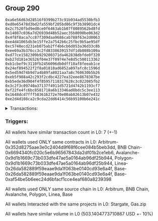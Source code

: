 ## Group 290

```0xcb0b4765ff85dbdd29d5ba41b08615561e41f521
0xa6e56d63d28516f0399b273c91b934ad5530bfb3
0xd0e65478d3bd2fa559bf205bd86c9f3b38901dc4
0x2c7520fbd9ed8ce0f6463ab1b07f8089562bd8fd
0x14087c036a7d26939d48b52aec35b8090be063d2
0x4f8f8aca7cc87f309daa9686cab788f63e2d0063
0xe4d41065db3e15ffe2a7542b6c25fbc9b5ae95df
0xc5748ecd231eb075ab2ff4b6cb6d053a36d33c8b
0xee69a3b376cc3c2fd8338639157df1db808b109a
0xd77ce1582309b929200371da462838dbfde0f320
0xb27d181e36526f04e37f0974e7e8d5c500113362
0xb1cbef9c3110fb2456096db0dff18af8feeab1ce
0x24ef894522f2f8a01810ad6852a097afc8c1596d
0x5ed59d74b9d7a4b89fa8021aa7a8c760630b5b26
0xeb5f988a42c293f2cdbc4227ea32eee8678387be
0xb5ede36d904f4f85957118317628c3c022085fb2
0x3c2f3c09740a37137f4911d5721d4742b1193cf7
0xf22fe4fc6bc8581718a6b13346ad8bdc5c3ee113
0x1648dcd7fff503616272e70e00ab82613b07e432
0xe2d4d108ca2c9cda22dd6414c56b95100b6e241c
```
<details>
<summary>Transactions:</summary>

Hashes: 

Wallet: 0xcb0b4765ff85dbdd29d5ba41b08615561e41f521

       Hash: 0xd310019bdf56c7543c738e1d84ec32249cf2e273f3b1e0ae59e7bf3e40ef4a07
         - source chain: Arbitrum
         - destination chain: BNB Chain
         - project: Stargate
         - contract: 0x352d8275aae3e0c2404d9f68f6cee084b5beb3dd
         - value USD: 66.649837358
       Hash: 0x606bf1d1a5129fdcaf2d4dcace9f7d78e335c998f1b8533b287cb9cc5d53d510
         - source chain: BNB Chain
         - destination chain: Avalanche
         - project: Stargate
         - contract: 0x6694340fc020c5e6b96567843da2df01b2ce1eb6
         - value USD: 63.345499162
       Hash: 0x5cebcff20604930e68e015d42cba6457a5d279645cc0c85a1ad900292b4cbf19
         - source chain: Avalanche
         - destination chain: Polygon
         - project: Stargate
         - contract: 0x9d1b1669c73b033dfe47ae5a0164ab96df25b944
         - value USD: 70.397700114
       Hash: 0xeea1534a771bd6a5a8abbe01487d184a01e469f26322d7d26d143fd085e541be
         - source chain: Polygon
         - destination chain: Base
         - project: Stargate
         - contract: 0x9d1b1669c73b033dfe47ae5a0164ab96df25b944
         - value USD: 68.985118588
       Hash: 0xc97195284741b330b546aac24cbfc0bafe4d9788e2a1523581aefe95c95c686b
         - source chain: Linea
         - destination chain: Linea
         - project: Gas.zip
         - contract: 0x26da582889f59eaae9da1f063be0140cd93e6a4f
         - value USD: 0.0001778516424
       Hash: 0xb3443856de40d742994c9ba81b5c1aa775d461982dde7a7f2908235a57fcd126
         - source chain: Base
         - destination chain: Linea
         - project: Gas.zip
         - contract: 0x26da582889f59eaae9da1f063be0140cd93e6a4f
         - value USD: 7.283344429e-05
       Hash: 0x1214f1193b6accbf3dd239aa0ba657e97dd1d3e70750c2bffbf23f41b96423a8
         - source chain: Base
         - destination chain: Optimism
         - project: Stargate
         - contract: 0xaf54be5b6eec24d6bfacf1cce4eaf680a8239398
         - value USD: 233.762071464
Wallet: 0xa6e56d63d28516f0399b273c91b934ad5530bfb3

       Hash:0x150d2b54a9407d8b41b5c1666162f8d53c4342ae01124eef16536418d2f068b5
         - source chain: Arbitrum
         - destination chain: BNB Chain
         - project: Stargate
         - contract: 0x352d8275aae3e0c2404d9f68f6cee084b5beb3dd
         - value USD: 66.761093874
       Hash:0x86baa37f6ee3ac90a2bc8078971b6bc6fd05b5ea0a18ad04aee2f7690b693698
         - source chain: BNB Chain
         - destination chain: Avalanche
         - project: Stargate
         - contract: 0x6694340fc020c5e6b96567843da2df01b2ce1eb6
         - value USD: 63.375824447
       Hash:0x1ad77b3d78ea9f87930bb3786f7eb60f232ff5355d5b9d11b1337e2de87e8980
         - source chain: Avalanche
         - destination chain: Polygon
         - project: Stargate
         - contract: 0x9d1b1669c73b033dfe47ae5a0164ab96df25b944
         - value USD: 70.580389111
       Hash:0x372eddb30cf358110a7d9e9049790ac695194d7372a05dd99c9806486d3a0c04
         - source chain: Polygon
         - destination chain: Base
         - project: Stargate
         - contract: 0x9d1b1669c73b033dfe47ae5a0164ab96df25b944
         - value USD: 69.269970374
       Hash:0xf3432ecac7be4785b1d4ed23aa374df1790199c817a59ceb4a68f14c742a6e92
         - source chain: Linea
         - destination chain: Scroll
         - project: Gas.zip
         - contract: 0x26da582889f59eaae9da1f063be0140cd93e6a4f
         - value USD: 9.201731189e-05
       Hash:0x42172eaa7a5b9557db206bc5fbcf73c2fed6d0e216fa6fb886dc9baef4b65d95
         - source chain: Base
         - destination chain: Metis
         - project: Gas.zip
         - contract: 0x26da582889f59eaae9da1f063be0140cd93e6a4f
         - value USD: 3.127638814e-06
       Hash:0xa54dfaf6378dacf49526f3ae0ed7f4f3bef625041be66740fb9bcbdad5bf6d28
         - source chain: Base
         - destination chain: Optimism
         - project: Stargate
         - contract: 0xaf54be5b6eec24d6bfacf1cce4eaf680a8239398
         - value USD: 237.27417923
Wallet: 0xd0e65478d3bd2fa559bf205bd86c9f3b38901dc4

       Hash:0xd4d89dd1ad0ea18ac92b935e36990a8cf094772cd511c80c8bcfc8cbe3427624
         - source chain: Arbitrum
         - destination chain: BNB Chain
         - project: Stargate
         - contract: 0x352d8275aae3e0c2404d9f68f6cee084b5beb3dd
         - value USD: 67.592702156
       Hash:0x2889318c284cdd50ec29fd159a92dcc1bb09c0143bbc81769a360576c9272910
         - source chain: BNB Chain
         - destination chain: Avalanche
         - project: Stargate
         - contract: 0x6694340fc020c5e6b96567843da2df01b2ce1eb6
         - value USD: 64.222123593
       Hash:0x30ff7a49d329dfd54ae8cccea0d367437ba4daca436ffaaaa42dfe597f257bdb
         - source chain: Avalanche
         - destination chain: Polygon
         - project: Stargate
         - contract: 0x9d1b1669c73b033dfe47ae5a0164ab96df25b944
         - value USD: 71.642195316
       Hash:0x763b905d7c5d272c6f446305c172d1cfd07010f28ccca15d4c3f7f44b42a97dd
         - source chain: Polygon
         - destination chain: Base
         - project: Stargate
         - contract: 0x9d1b1669c73b033dfe47ae5a0164ab96df25b944
         - value USD: 70.355163091
       Hash:0xd1b0204f97707f11d1fc949c5ac99b7b502547240a506672367d7b7601d0dde4
         - source chain: Linea
         - destination chain: Arbitrum
         - project: Gas.zip
         - contract: 0x26da582889f59eaae9da1f063be0140cd93e6a4f
         - value USD: 7.34683676e-05
       Hash:0xcec52afe668def3ae49ee70f98d9b521d1cd6510516cde65980b55405d46c185
         - source chain: Base
         - destination chain: Zora
         - project: Gas.zip
         - contract: 0x26da582889f59eaae9da1f063be0140cd93e6a4f
         - value USD: 0.0001306610031
       Hash:0x7d598c73a15a58164682e5fda373ea9f9b4ec18443e6894439202bdf3ace9d75
         - source chain: Base
         - destination chain: Optimism
         - project: Stargate
         - contract: 0xaf54be5b6eec24d6bfacf1cce4eaf680a8239398
         - value USD: 235.551642223
Wallet: 0x2c7520fbd9ed8ce0f6463ab1b07f8089562bd8fd

       Hash:0x321360aa1252cce5698194a6896fbd57097432afd57c4d84215089b0537bb09d
         - source chain: Arbitrum
         - destination chain: BNB Chain
         - project: Stargate
         - contract: 0x352d8275aae3e0c2404d9f68f6cee084b5beb3dd
         - value USD: 66.144211379
       Hash:0x436d1dc3d840e6226d1e60b37cf047d0e7e90fd78a6ec25d8f1c26debb5938c2
         - source chain: BNB Chain
         - destination chain: Avalanche
         - project: Stargate
         - contract: 0x6694340fc020c5e6b96567843da2df01b2ce1eb6
         - value USD: 62.77536622
       Hash:0x1abdb8ee7a625dd6494df2aaf1b73628f2b4426dc1a8dd8f2e8110ed03b29464
         - source chain: Avalanche
         - destination chain: Polygon
         - project: Stargate
         - contract: 0x9d1b1669c73b033dfe47ae5a0164ab96df25b944
         - value USD: 70.013576142
       Hash:0x93000e853bda0e36a30db26f30b58e309e7ffe52954698a07fad8e33d04856c1
         - source chain: Polygon
         - destination chain: Base
         - project: Stargate
         - contract: 0x9d1b1669c73b033dfe47ae5a0164ab96df25b944
         - value USD: 68.738432957
       Hash:0x4891759ae2d51d55bda914df97f0dc0bcb300357549d00b1ec08c219c5b742b4
         - source chain: Linea
         - destination chain: Scroll
         - project: Gas.zip
         - contract: 0x26da582889f59eaae9da1f063be0140cd93e6a4f
         - value USD: 3.891419066e-05
       Hash:0x44c9de9fc458554e2f1dce5e6026c1d848e0a49952e93ad1596a84f8bbb6c081
         - source chain: Base
         - destination chain: Scroll
         - project: Gas.zip
         - contract: 0x26da582889f59eaae9da1f063be0140cd93e6a4f
         - value USD: 0.0001734826764
       Hash:0x2f8572a1779f2e5988772cd66fd067b7030ab467153471816bc8dff528e9f122
         - source chain: Base
         - destination chain: Optimism
         - project: Stargate
         - contract: 0xaf54be5b6eec24d6bfacf1cce4eaf680a8239398
         - value USD: 231.673722379
Wallet: 0x14087c036a7d26939d48b52aec35b8090be063d2

       Hash:0xe7280d76ae1a6182ec0e01c217a6d51719ccf37120ae5733aa185e1ca354aed6
         - source chain: Arbitrum
         - destination chain: BNB Chain
         - project: Stargate
         - contract: 0x352d8275aae3e0c2404d9f68f6cee084b5beb3dd
         - value USD: 67.667663525
       Hash:0x6bfafbc2b6bf15c35d38e4f3254c2f44e29d68e4bf0e2d083da344b3780a3af4
         - source chain: BNB Chain
         - destination chain: Avalanche
         - project: Stargate
         - contract: 0x6694340fc020c5e6b96567843da2df01b2ce1eb6
         - value USD: 64.232234353
       Hash:0x3700cb56624b044ac760e8183cc2e13a88d1f50b9fcd72ea81c0716230a87d5f
         - source chain: Avalanche
         - destination chain: Polygon
         - project: Stargate
         - contract: 0x9d1b1669c73b033dfe47ae5a0164ab96df25b944
         - value USD: 71.679725285
       Hash:0x3081a651aa4a1b6d71636cd7c5f692dbca2c7cf70b9acd924e86d326ca2ca016
         - source chain: Polygon
         - destination chain: Base
         - project: Stargate
         - contract: 0x9d1b1669c73b033dfe47ae5a0164ab96df25b944
         - value USD: 70.450752522
       Hash:0xf3bd7d11e587b7effb7382fe8070eb09942ce6f50aeb631f77c7cfa038d65f25
         - source chain: Linea
         - destination chain: Kava
         - project: Gas.zip
         - contract: 0x26da582889f59eaae9da1f063be0140cd93e6a4f
         - value USD: 2.267866293e-08
       Hash:0xb87033c37b16a9aa810d089e695ad90099dd450f636892cd1d3aca41d4b05218
         - source chain: Base
         - destination chain: Kava
         - project: Gas.zip
         - contract: 0x26da582889f59eaae9da1f063be0140cd93e6a4f
         - value USD: 1.091969879e-08
       Hash:0x47cac3092f5f385cea68751840bccc4d7c631b96ef719398d6871dbd3b6842a8
         - source chain: Base
         - destination chain: Optimism
         - project: Stargate
         - contract: 0xaf54be5b6eec24d6bfacf1cce4eaf680a8239398
         - value USD: 231.627363675
Wallet: 0x4f8f8aca7cc87f309daa9686cab788f63e2d0063

       Hash:0x9bc020088425bd64c56ed5887d655768bc137b3d527152ac44f059da31a3f615
         - source chain: Arbitrum
         - destination chain: BNB Chain
         - project: Stargate
         - contract: 0x352d8275aae3e0c2404d9f68f6cee084b5beb3dd
         - value USD: 68.581229397
       Hash:0x02d14478379b8bf5904ff5f063c987dded82e7ca43e11fcf431bb760976be489
         - source chain: BNB Chain
         - destination chain: Avalanche
         - project: Stargate
         - contract: 0x6694340fc020c5e6b96567843da2df01b2ce1eb6
         - value USD: 65.189851823
       Hash:0x0f60d413a8874d4c7cf84d4ba392f6bb005d90e644108a08ac4f3c6147574d97
         - source chain: Avalanche
         - destination chain: Polygon
         - project: Stargate
         - contract: 0x9d1b1669c73b033dfe47ae5a0164ab96df25b944
         - value USD: 72.625127165
       Hash:0xd826e505acd2369c8252764633b531a0832b461320874f5fee2fc7b3cb3e40be
         - source chain: Polygon
         - destination chain: Base
         - project: Stargate
         - contract: 0x9d1b1669c73b033dfe47ae5a0164ab96df25b944
         - value USD: 71.431047331
       Hash:0x1ce9a8e44cc1e3a7e293f8680e70f26f60cc98ffd4a4ea1e06946e55068c07d1
         - source chain: Linea
         - destination chain: Base
         - project: Gas.zip
         - contract: 0x26da582889f59eaae9da1f063be0140cd93e6a4f
         - value USD: 0.0001251073046
       Hash:0xcf39d700ace188186ce3ed962d240af519c6678e54df8fa71281e59fac0f4756
         - source chain: Base
         - destination chain: Metis
         - project: Gas.zip
         - contract: 0x26da582889f59eaae9da1f063be0140cd93e6a4f
         - value USD: 9.445676601e-07
       Hash:0x9ca1bec73d9e33d3cbc0342033ff7cc0daf1a4b268c332eb1897baed3e585b2b
         - source chain: Base
         - destination chain: Optimism
         - project: Stargate
         - contract: 0xaf54be5b6eec24d6bfacf1cce4eaf680a8239398
         - value USD: 235.384192037
Wallet: 0xe4d41065db3e15ffe2a7542b6c25fbc9b5ae95df

       Hash:0x2e5dc101fea619912194bb349b37d0e9e6ca500c13b281f89c7d3fde468d23c1
         - source chain: Arbitrum
         - destination chain: BNB Chain
         - project: Stargate
         - contract: 0x352d8275aae3e0c2404d9f68f6cee084b5beb3dd
         - value USD: 68.419180275
       Hash:0xf922bfea2ab4176dd6afddd6d1b77bc55699993d0eb36c9b726ed7f44aa66e3c
         - source chain: BNB Chain
         - destination chain: Avalanche
         - project: Stargate
         - contract: 0x6694340fc020c5e6b96567843da2df01b2ce1eb6
         - value USD: 64.883461293
       Hash:0xb5545b5e0b694cf66808a1666cee5c02144b6c170d43b6d19c97a34692365e16
         - source chain: Avalanche
         - destination chain: Polygon
         - project: Stargate
         - contract: 0x9d1b1669c73b033dfe47ae5a0164ab96df25b944
         - value USD: 72.207753818
       Hash:0x2b7cfa890f82ac1b424fff272bf9cbc734a1426ea184927d89638b9283e686b6
         - source chain: Polygon
         - destination chain: Base
         - project: Stargate
         - contract: 0x9d1b1669c73b033dfe47ae5a0164ab96df25b944
         - value USD: 71.055684465
       Hash:0x296e52c567fcdb4c565be079a05b109b5e0900eeba487f82ebb3c7422554d8f7
         - source chain: Linea
         - destination chain: Zora
         - project: Gas.zip
         - contract: 0x26da582889f59eaae9da1f063be0140cd93e6a4f
         - value USD: 6.255365228e-05
       Hash:0xe4655c611cd8d15275b3cf9e066ef59456fe8d24ec51597f1e0dd0e4d545749a
         - source chain: Base
         - destination chain: Scroll
         - project: Gas.zip
         - contract: 0x26da582889f59eaae9da1f063be0140cd93e6a4f
         - value USD: 0.000176410654
       Hash:0x8bca94832056a8ddab0645e084c622cbb65654e75cf2d442cda79f740ab4b96a
         - source chain: Base
         - destination chain: Optimism
         - project: Stargate
         - contract: 0xaf54be5b6eec24d6bfacf1cce4eaf680a8239398
         - value USD: 225.523315912
Wallet: 0xc5748ecd231eb075ab2ff4b6cb6d053a36d33c8b

       Hash:0xec8b28fec41436050962669e8b384a3132141238cff969a28a7bb7dc476e8127
         - source chain: Arbitrum
         - destination chain: BNB Chain
         - project: Stargate
         - contract: 0x352d8275aae3e0c2404d9f68f6cee084b5beb3dd
         - value USD: 65.646401646
       Hash:0x8545d76ce1f0bda43d5e75d03b32af41e742a8d7d014cc050197d769c9c7caee
         - source chain: BNB Chain
         - destination chain: Avalanche
         - project: Stargate
         - contract: 0x6694340fc020c5e6b96567843da2df01b2ce1eb6
         - value USD: 62.178672414
       Hash:0xfbee39922712b0e3f77ed48a1d019768a88a41a09a031555d31660b56e52ed80
         - source chain: Avalanche
         - destination chain: Polygon
         - project: Stargate
         - contract: 0x9d1b1669c73b033dfe47ae5a0164ab96df25b944
         - value USD: 69.12090789
       Hash:0xc64a0fc1d9f6bdb633033b4e5928eba90a429ce5c5bb226b88a265e5ed7a758a
         - source chain: Polygon
         - destination chain: Base
         - project: Stargate
         - contract: 0x9d1b1669c73b033dfe47ae5a0164ab96df25b944
         - value USD: 67.918746879
       Hash:0xc9d2727e58c2802bb38a8d7471570e84c7e9bd76657a9c3d843ec19d57f18753
         - source chain: Linea
         - destination chain: Base
         - project: Gas.zip
         - contract: 0x26da582889f59eaae9da1f063be0140cd93e6a4f
         - value USD: 4.218734689e-05
       Hash:0x47f2bef69f05e670c84a22738896efd272fedc160eafaf5a0fc11db8bf51a0cf
         - source chain: Base
         - destination chain: Linea
         - project: Gas.zip
         - contract: 0x26da582889f59eaae9da1f063be0140cd93e6a4f
         - value USD: 0.0001068711846
       Hash:0x67172a1cfed789dc4acaad0d6ed62dc7dade348d94cab7a769f8e18273ee02a3
         - source chain: Base
         - destination chain: Optimism
         - project: Stargate
         - contract: 0xaf54be5b6eec24d6bfacf1cce4eaf680a8239398
         - value USD: 229.092081693
Wallet: 0xee69a3b376cc3c2fd8338639157df1db808b109a

       Hash:0xed149314ff1c2489b3c84e8fb5e4d0a5d781125215d6dc23927039017743a605
         - source chain: Arbitrum
         - destination chain: BNB Chain
         - project: Stargate
         - contract: 0x352d8275aae3e0c2404d9f68f6cee084b5beb3dd
         - value USD: 64.539796674
       Hash:0x7d30f4d76182bbdd1f27267f3124aec6a5f2bf36cca6676f605022e3161e7d5f
         - source chain: BNB Chain
         - destination chain: Avalanche
         - project: Stargate
         - contract: 0x6694340fc020c5e6b96567843da2df01b2ce1eb6
         - value USD: 61.062919251
       Hash:0xd12b0844cbe74455c6e4a0819d7d82bf27e1dff5f6535acbc5a8d1bfdad27407
         - source chain: Avalanche
         - destination chain: Polygon
         - project: Stargate
         - contract: 0x9d1b1669c73b033dfe47ae5a0164ab96df25b944
         - value USD: 67.966628266
       Hash:0xa7ae0b3ad6271e0968c7dcc6d870f0a11cd31ed12d149efcf4fd83ae90e20d85
         - source chain: Polygon
         - destination chain: Base
         - project: Stargate
         - contract: 0x9d1b1669c73b033dfe47ae5a0164ab96df25b944
         - value USD: 66.816607653
       Hash:0xd3f5180f096d108c07044b9521c8a671aa19d6c99e473d19484fb6593750e7e1
         - source chain: Linea
         - destination chain: Scroll
         - project: Gas.zip
         - contract: 0x26da582889f59eaae9da1f063be0140cd93e6a4f
         - value USD: 6.87362807e-05
       Hash:0xbee49686447a99f7d8b6ec1e04f38632e37db4db926f29ad66fa91a125e47ccd
         - source chain: Base
         - destination chain: Kava
         - project: Gas.zip
         - contract: 0x26da582889f59eaae9da1f063be0140cd93e6a4f
         - value USD: 2.367635626e-08
       Hash:0x2f4f243e23e1421e5448ebd1b33866a8cb2b5fb68813d0e42362522ac6c102fe
         - source chain: Base
         - destination chain: Optimism
         - project: Stargate
         - contract: 0xaf54be5b6eec24d6bfacf1cce4eaf680a8239398
         - value USD: 234.656880665
Wallet: 0xd77ce1582309b929200371da462838dbfde0f320

       Hash:0x6400ca0a81a7985d0e685c26dd25920bb02131dbda1f9eb2a9a5f463af700b1d
         - source chain: Arbitrum
         - destination chain: BNB Chain
         - project: Stargate
         - contract: 0x352d8275aae3e0c2404d9f68f6cee084b5beb3dd
         - value USD: 68.352615172
       Hash:0xabc3df7a3b435a703427989dc8b1a09d4ea4cafe1deb3e6cf8247021f2bb25a1
         - source chain: BNB Chain
         - destination chain: Avalanche
         - project: Stargate
         - contract: 0x6694340fc020c5e6b96567843da2df01b2ce1eb6
         - value USD: 64.871249414
       Hash:0xd0b2133ecf000705d739d5a94886ac64ac8edb846b0ef4116a6f8579c175ac5f
         - source chain: Avalanche
         - destination chain: Polygon
         - project: Stargate
         - contract: 0x9d1b1669c73b033dfe47ae5a0164ab96df25b944
         - value USD: 72.26772714
       Hash:0xf470c24ea75d9a04a951c3d57d01da64bf5216d1d7788b4b4f7cec868558c450
         - source chain: Polygon
         - destination chain: Base
         - project: Stargate
         - contract: 0x9d1b1669c73b033dfe47ae5a0164ab96df25b944
         - value USD: 70.983922373
       Hash:0x800c5352c0f5b5da88f33dad2bb166955dbfc0c0db9cb15751eee6023ed81033
         - source chain: Linea
         - destination chain: Linea
         - project: Gas.zip
         - contract: 0x26da582889f59eaae9da1f063be0140cd93e6a4f
         - value USD: 0.0001356541413
       Hash:0x39dd555636ee0f69e32b84f1ff31dd4984d4d807909cca380b0f3dc8fe069f54
         - source chain: Base
         - destination chain: Scroll
         - project: Gas.zip
         - contract: 0x26da582889f59eaae9da1f063be0140cd93e6a4f
         - value USD: 0.0001657869532
       Hash:0x598144f8ee836ada2f1a6296d545d4a7fb1be1d0bd85e84ca5db57d5db5a1970
         - source chain: Base
         - destination chain: Optimism
         - project: Stargate
         - contract: 0xaf54be5b6eec24d6bfacf1cce4eaf680a8239398
         - value USD: 223.67634677
Wallet: 0xb27d181e36526f04e37f0974e7e8d5c500113362

       Hash:0x409418b4d1d1933e037260ab8fa1a2042504dee7be716b90150a966baee05c4b
         - source chain: Arbitrum
         - destination chain: BNB Chain
         - project: Stargate
         - contract: 0x352d8275aae3e0c2404d9f68f6cee084b5beb3dd
         - value USD: 65.376241108
       Hash:0xed6837571f951533e6be60fee908a6dc415621db5610f08ebb384eb9dde526b5
         - source chain: BNB Chain
         - destination chain: Avalanche
         - project: Stargate
         - contract: 0x6694340fc020c5e6b96567843da2df01b2ce1eb6
         - value USD: 61.886353984
       Hash:0x18ba0f53b96221942f329db32cc6a16858b5d26ef0b35bf1a5cb50009607cc31
         - source chain: Avalanche
         - destination chain: Polygon
         - project: Stargate
         - contract: 0x9d1b1669c73b033dfe47ae5a0164ab96df25b944
         - value USD: 68.848051332
       Hash:0x32635d6c3288d08b404e160836377da63c37a451cb9dc5bdc1077ad8fad32eb9
         - source chain: Polygon
         - destination chain: Base
         - project: Stargate
         - contract: 0x9d1b1669c73b033dfe47ae5a0164ab96df25b944
         - value USD: 67.608087227
       Hash:0xd1daa383b2924d402348b73a989849c3aab1cae5b598e3a604e3b7111903694f
         - source chain: Linea
         - destination chain: Metis
         - project: Gas.zip
         - contract: 0x26da582889f59eaae9da1f063be0140cd93e6a4f
         - value USD: 4.030840771e-06
       Hash:0xb38600f0571dd25eb063b783be0c13b0d2b01fc0b5fd6ed00751c0d0a7c43e89
         - source chain: Base
         - destination chain: Kava
         - project: Gas.zip
         - contract: 0x26da582889f59eaae9da1f063be0140cd93e6a4f
         - value USD: 3.092213771e-08
       Hash:0x8cea06d1ea7ecefcaca862f671ecc3ae3e962c2797555a670643dcf2e3c96b07
         - source chain: Base
         - destination chain: Optimism
         - project: Stargate
         - contract: 0xaf54be5b6eec24d6bfacf1cce4eaf680a8239398
         - value USD: 233.64427637
Wallet: 0xb1cbef9c3110fb2456096db0dff18af8feeab1ce

       Hash:0xe65d6d3571a252584a7bf5de19842851653e090716d64e8b4e30c5a582020a2b
         - source chain: Arbitrum
         - destination chain: BNB Chain
         - project: Stargate
         - contract: 0x352d8275aae3e0c2404d9f68f6cee084b5beb3dd
         - value USD: 66.913257683
       Hash:0x604d8e42e59f837124c7353983e2909923bdc18162f9f34a7b8a0fffdbeff6e0
         - source chain: BNB Chain
         - destination chain: Avalanche
         - project: Stargate
         - contract: 0x6694340fc020c5e6b96567843da2df01b2ce1eb6
         - value USD: 63.410558883
       Hash:0x04270d27bdbf10f3c64f953057fd6e4cb9a007cc91cc99a3c70548aa173109f0
         - source chain: Avalanche
         - destination chain: Polygon
         - project: Stargate
         - contract: 0x9d1b1669c73b033dfe47ae5a0164ab96df25b944
         - value USD: 70.464126838
       Hash:0x90c3683971ab5aea7d712fd16dad96e5cbd5d95e3edcebda51dd752e841d1437
         - source chain: Polygon
         - destination chain: Base
         - project: Stargate
         - contract: 0x9d1b1669c73b033dfe47ae5a0164ab96df25b944
         - value USD: 69.269375215
       Hash:0xfe844d864be920baa51aed0741b56f17fd711efebc69683200bb2ea7926e48a0
         - source chain: Linea
         - destination chain: Arbitrum
         - project: Gas.zip
         - contract: 0x26da582889f59eaae9da1f063be0140cd93e6a4f
         - value USD: 0.0001539231628
       Hash:0x106ae1d01282958766e7c38dc854100de2701122105c3fa79b4898c2782cb903
         - source chain: Base
         - destination chain: Metis
         - project: Gas.zip
         - contract: 0x26da582889f59eaae9da1f063be0140cd93e6a4f
         - value USD: 2.671746824e-06
       Hash:0x51ef0732cbb2031445e16cf25d669d5193cd3e3c8313b4b0e30a83cd72cd3900
         - source chain: Base
         - destination chain: Optimism
         - project: Stargate
         - contract: 0xaf54be5b6eec24d6bfacf1cce4eaf680a8239398
         - value USD: 224.744970493
Wallet: 0x24ef894522f2f8a01810ad6852a097afc8c1596d

       Hash:0xd280a3f573110a0dd85c311cf627380a6b5d1a1644f0916a97335d9b8fabc0cb
         - source chain: Arbitrum
         - destination chain: BNB Chain
         - project: Stargate
         - contract: 0x352d8275aae3e0c2404d9f68f6cee084b5beb3dd
         - value USD: 66.111529346
       Hash:0xb8299118450632088c1a3a8c71de69cb75a6bdde549aba8d3da9ae3bc0022e74
         - source chain: BNB Chain
         - destination chain: Avalanche
         - project: Stargate
         - contract: 0x6694340fc020c5e6b96567843da2df01b2ce1eb6
         - value USD: 62.67009636
       Hash:0xbf5508f855b6de4aaa7c935a4d0ead7de16c392a96af1f83bbc6ce71f5f85479
         - source chain: Avalanche
         - destination chain: Polygon
         - project: Stargate
         - contract: 0x9d1b1669c73b033dfe47ae5a0164ab96df25b944
         - value USD: 69.761208211
       Hash:0xdfcedab5b2e72ece7950d7d05d27de5ea8bffd25894f25232957de98e18a82a6
         - source chain: Polygon
         - destination chain: Base
         - project: Stargate
         - contract: 0x9d1b1669c73b033dfe47ae5a0164ab96df25b944
         - value USD: 68.525861402
       Hash:0x6fc26318e1dca2990ccd516926fd984f1a0259d5f2a4869318fb1e7070e7c9a1
         - source chain: Linea
         - destination chain: Scroll
         - project: Gas.zip
         - contract: 0x26da582889f59eaae9da1f063be0140cd93e6a4f
         - value USD: 0.0001710257364
       Hash:0xcb935b1619b844ef50ad37118bc7b2ec95caf1fe3b0484a383705115627d6ed3
         - source chain: Base
         - destination chain: Metis
         - project: Gas.zip
         - contract: 0x26da582889f59eaae9da1f063be0140cd93e6a4f
         - value USD: 3.746962009e-06
       Hash:0xf7b12604766ef888efd4f782aa90d522873579db03bcb6b5e5339c720dd75cdb
         - source chain: Base
         - destination chain: Optimism
         - project: Stargate
         - contract: 0xaf54be5b6eec24d6bfacf1cce4eaf680a8239398
         - value USD: 206.5735964
Wallet: 0x5ed59d74b9d7a4b89fa8021aa7a8c760630b5b26

       Hash:0x1e2aa539dcbef08fa1abf967e23316f80f5d35e7a89d98dbd5a3c4c3e4ac47c2
         - source chain: Arbitrum
         - destination chain: BNB Chain
         - project: Stargate
         - contract: 0x352d8275aae3e0c2404d9f68f6cee084b5beb3dd
         - value USD: 67.862063669
       Hash:0x8ff1af5ee9958fe4e9c23e0d83194ad7f8e7b2c08995ade530f03223bcf69f76
         - source chain: BNB Chain
         - destination chain: Avalanche
         - project: Stargate
         - contract: 0x6694340fc020c5e6b96567843da2df01b2ce1eb6
         - value USD: 64.436370759
       Hash:0xd460f9f761043b95d3921fb3ab66434cdb7e01357b3d777e050774f8317e9cbc
         - source chain: Avalanche
         - destination chain: Polygon
         - project: Stargate
         - contract: 0x9d1b1669c73b033dfe47ae5a0164ab96df25b944
         - value USD: 71.819977487
       Hash:0xd2f2d77436f419199b229d09dd1700cd1f3aee2203497a6999b373fc3e9588f3
         - source chain: Polygon
         - destination chain: Base
         - project: Stargate
         - contract: 0x9d1b1669c73b033dfe47ae5a0164ab96df25b944
         - value USD: 70.568795928
       Hash:0x3c2381703bf6ded8aa2a512aedfee0fea3d4cef66f36a2c3fccca3258bd547ad
         - source chain: Linea
         - destination chain: Kava
         - project: Gas.zip
         - contract: 0x26da582889f59eaae9da1f063be0140cd93e6a4f
         - value USD: 3.701661867e-08
       Hash:0xc8cbe96c8082e4fcf9ce07a3c8ae733321c15274039c3f536cc9506d28fb418f
         - source chain: Base
         - destination chain: Metis
         - project: Gas.zip
         - contract: 0x26da582889f59eaae9da1f063be0140cd93e6a4f
         - value USD: 3.475443023e-06
       Hash:0x37ba302439bcf9b09a9c8c50c1742a355ac8faa9567d5ff9a59adaa7f2b8507f
         - source chain: Base
         - destination chain: Optimism
         - project: Stargate
         - contract: 0xaf54be5b6eec24d6bfacf1cce4eaf680a8239398
         - value USD: 227.522838116
Wallet: 0xeb5f988a42c293f2cdbc4227ea32eee8678387be

       Hash:0x8dba4d567430082be1a6b9450fbc9654c4a133ce39697ae387699eacf45a0575
         - source chain: Arbitrum
         - destination chain: BNB Chain
         - project: Stargate
         - contract: 0x352d8275aae3e0c2404d9f68f6cee084b5beb3dd
         - value USD: 67.461891022
       Hash:0xd0be62b4ffc35c56d8acc917001bc6bc874de0618a7e3b632ec5c9168d032236
         - source chain: BNB Chain
         - destination chain: Avalanche
         - project: Stargate
         - contract: 0x6694340fc020c5e6b96567843da2df01b2ce1eb6
         - value USD: 63.948385372
       Hash:0xe9df2ca07ba71a64efb1d506cda6f4f3973c99cfba3c50a1d564caeb59ab3a9c
         - source chain: Avalanche
         - destination chain: Polygon
         - project: Stargate
         - contract: 0x9d1b1669c73b033dfe47ae5a0164ab96df25b944
         - value USD: 71.178649784
       Hash:0x917699e6292466abd6358162b6031c53f2fd82ebf8dc0e24488d9f6f2a9fa32c
         - source chain: Polygon
         - destination chain: Base
         - project: Stargate
         - contract: 0x9d1b1669c73b033dfe47ae5a0164ab96df25b944
         - value USD: 69.917680698
       Hash:0x9c9a1f485a01e57f82a036caf79afc0140821b5c94de25e2768869d94869c2c8
         - source chain: Linea
         - destination chain: Metis
         - project: Gas.zip
         - contract: 0x26da582889f59eaae9da1f063be0140cd93e6a4f
         - value USD: 3.640941178e-06
       Hash:0xaabea0881d6c088d099653f4d010fce30e92c9d1a11a93ecfb5eb5808353f95d
         - source chain: Base
         - destination chain: Linea
         - project: Gas.zip
         - contract: 0x26da582889f59eaae9da1f063be0140cd93e6a4f
         - value USD: 5.31511139e-05
       Hash:0xb9c259d9dbb9059d8a6bff4812193028c7a3ba503c14c2fd31f40866ae744fc7
         - source chain: Base
         - destination chain: Optimism
         - project: Stargate
         - contract: 0xaf54be5b6eec24d6bfacf1cce4eaf680a8239398
         - value USD: 230.100939407
Wallet: 0xb5ede36d904f4f85957118317628c3c022085fb2

       Hash:0x59897278c1668128e86dfc2e5dd060b8cc2d90c941f92e00685d8696715b9cc1
         - source chain: Arbitrum
         - destination chain: BNB Chain
         - project: Stargate
         - contract: 0x352d8275aae3e0c2404d9f68f6cee084b5beb3dd
         - value USD: 66.627651657
       Hash:0x2afd621b7b58f7e47ae7bb68037ea7b427ebe1cbc49214933222d67f816a9e5e
         - source chain: BNB Chain
         - destination chain: Avalanche
         - project: Stargate
         - contract: 0x6694340fc020c5e6b96567843da2df01b2ce1eb6
         - value USD: 63.183496091
       Hash:0x68efe477e4a4f4c66e7e4bcbb244e89554060e95b8eb69a7378d64d504170697
         - source chain: Avalanche
         - destination chain: Polygon
         - project: Stargate
         - contract: 0x9d1b1669c73b033dfe47ae5a0164ab96df25b944
         - value USD: 70.234007187
       Hash:0x2f04ce49f20c4149815bc25a7ee738b10c420c16b3bdd82c52188740ab1b090e
         - source chain: Polygon
         - destination chain: Base
         - project: Stargate
         - contract: 0x9d1b1669c73b033dfe47ae5a0164ab96df25b944
         - value USD: 68.95001725
       Hash:0xa228085f6411f32998c616cdc2ba812392d869c124fa95eb1664ab5d6ef8034c
         - source chain: Linea
         - destination chain: Scroll
         - project: Gas.zip
         - contract: 0x26da582889f59eaae9da1f063be0140cd93e6a4f
         - value USD: 0.0001750284664
       Hash:0x73775fe8e7d28215140969e99741006f25876622f09155b368ad90e940095c83
         - source chain: Base
         - destination chain: Kava
         - project: Gas.zip
         - contract: 0x26da582889f59eaae9da1f063be0140cd93e6a4f
         - value USD: 3.108374779e-08
       Hash:0xa9ea14c45f700fa031d4c7752d4886715af3f527b9bd70adc73151d68ff086c0
         - source chain: Base
         - destination chain: Optimism
         - project: Stargate
         - contract: 0xaf54be5b6eec24d6bfacf1cce4eaf680a8239398
         - value USD: 235.641738077
Wallet: 0x3c2f3c09740a37137f4911d5721d4742b1193cf7

       Hash:0xbccef7d39950e433383abfc05abe5674f02c1808a0cd70b95105bb509e552939
         - source chain: Arbitrum
         - destination chain: BNB Chain
         - project: Stargate
         - contract: 0x352d8275aae3e0c2404d9f68f6cee084b5beb3dd
         - value USD: 65.759902233
       Hash:0xe51f8d5804006bbd1484377ed7bb030fc70f7b42010df0520e6e16a058838985
         - source chain: BNB Chain
         - destination chain: Avalanche
         - project: Stargate
         - contract: 0x6694340fc020c5e6b96567843da2df01b2ce1eb6
         - value USD: 62.283031656
       Hash:0x210cde8f741c0c7efafcac8a6e3193278ca224f3916bfbbfcc3962066f266b53
         - source chain: Avalanche
         - destination chain: Polygon
         - project: Stargate
         - contract: 0x9d1b1669c73b033dfe47ae5a0164ab96df25b944
         - value USD: 69.291582415
       Hash:0x4cf5727e9ea125d1dced0dc043ef409a98de6ca058767b1c460e001493e60e37
         - source chain: Polygon
         - destination chain: Base
         - project: Stargate
         - contract: 0x9d1b1669c73b033dfe47ae5a0164ab96df25b944
         - value USD: 67.983197026
       Hash:0x08ff1b414ac1b321c751b31c85c3a97bd7ac3f8d14e064f5555e81673d8b064f
         - source chain: Linea
         - destination chain: Scroll
         - project: Gas.zip
         - contract: 0x26da582889f59eaae9da1f063be0140cd93e6a4f
         - value USD: 0.0001557425855
       Hash:0x9e1f42f25642db82f9a587f9d40ebb186e0ea565238e41f08887ffddd7e223f0
         - source chain: Base
         - destination chain: Scroll
         - project: Gas.zip
         - contract: 0x26da582889f59eaae9da1f063be0140cd93e6a4f
         - value USD: 0.0001799806684
       Hash:0xe6774bb072b31c52a9c497fccd494a48c7bc20eee6ff92711ce94a7940d52350
         - source chain: Base
         - destination chain: Optimism
         - project: Stargate
         - contract: 0xaf54be5b6eec24d6bfacf1cce4eaf680a8239398
         - value USD: 223.860563597
Wallet: 0xf22fe4fc6bc8581718a6b13346ad8bdc5c3ee113

       Hash:0x7727494283339cf0e3ba59a36bae4b5bb7adedd03f8cfd22c6ac992b5afc390f
         - source chain: Arbitrum
         - destination chain: BNB Chain
         - project: Stargate
         - contract: 0x352d8275aae3e0c2404d9f68f6cee084b5beb3dd
         - value USD: 65.103142478
       Hash:0xa64499ce8f1cf3924e1aac2f8e21b39ae8befde4cb91351cb47f87a1bfec77ae
         - source chain: BNB Chain
         - destination chain: Avalanche
         - project: Stargate
         - contract: 0x6694340fc020c5e6b96567843da2df01b2ce1eb6
         - value USD: 61.627471533
       Hash:0xe33f95e88bea067391ed3f0bf3b83b64628e8dbebc51c63876c0f6f82be50ecc
         - source chain: Avalanche
         - destination chain: Polygon
         - project: Stargate
         - contract: 0x9d1b1669c73b033dfe47ae5a0164ab96df25b944
         - value USD: 68.467729776
       Hash:0xc0c84141d9e892237ae459205e3542e4dad3bd43a4d304bfc0b4525cc431a753
         - source chain: Polygon
         - destination chain: Base
         - project: Stargate
         - contract: 0x9d1b1669c73b033dfe47ae5a0164ab96df25b944
         - value USD: 67.104217172
       Hash:0x3345412c7ea5b8866545f7b7d72d28bd61f43bf5b402a1bc61bd51b6cbd48295
         - source chain: Linea
         - destination chain: Scroll
         - project: Gas.zip
         - contract: 0x26da582889f59eaae9da1f063be0140cd93e6a4f
         - value USD: 0.0001521037401
       Hash:0xd3292f2605b690d96d36287f89135c980a4fb36e84624770ba0b80fc9d7754b9
         - source chain: Base
         - destination chain: Kava
         - project: Gas.zip
         - contract: 0x26da582889f59eaae9da1f063be0140cd93e6a4f
         - value USD: 1.152774752e-08
       Hash:0xabc87a4bda5a525c6cbd4c4b76ebfa1fe771901ea4d428db8eae78077b8f958a
         - source chain: Base
         - destination chain: Optimism
         - project: Stargate
         - contract: 0xaf54be5b6eec24d6bfacf1cce4eaf680a8239398
         - value USD: 238.47602791
Wallet: 0x1648dcd7fff503616272e70e00ab82613b07e432

       Hash:0xb11ff98fcacf074fba36b5efff2e254500d978b73debb15f293b93817a7a85ba
         - source chain: Arbitrum
         - destination chain: BNB Chain
         - project: Stargate
         - contract: 0x352d8275aae3e0c2404d9f68f6cee084b5beb3dd
         - value USD: 68.235957485
       Hash:0x83332f20ac9a31c5315823e94775d3c6a92e8102c77329cb64500ab842d166fa
         - source chain: BNB Chain
         - destination chain: Avalanche
         - project: Stargate
         - contract: 0x6694340fc020c5e6b96567843da2df01b2ce1eb6
         - value USD: 64.782472638
       Hash:0xb1a4f95d09984de9e64157f73e5e4521c43fdd0665c1778c2b7aabe77f558c9c
         - source chain: Avalanche
         - destination chain: Polygon
         - project: Stargate
         - contract: 0x9d1b1669c73b033dfe47ae5a0164ab96df25b944
         - value USD: 71.9774551
       Hash:0xb9b9e06e58609f085d0caf6a309d395f22a10ae993b0358230f77d4913ecd9b2
         - source chain: Polygon
         - destination chain: Base
         - project: Stargate
         - contract: 0x9d1b1669c73b033dfe47ae5a0164ab96df25b944
         - value USD: 70.677401823
       Hash:0x280ce370f8c33129cfdd8ee68c0b425ed7045829cecda4af68a14b4ea3860791
         - source chain: Linea
         - destination chain: Scroll
         - project: Gas.zip
         - contract: 0x26da582889f59eaae9da1f063be0140cd93e6a4f
         - value USD: 0.0001606192657
       Hash:0x6345e37d511ca5d2719e105315664c15be83859f685436cc0c0ed85a49b7c460
         - source chain: Base
         - destination chain: Zora
         - project: Gas.zip
         - contract: 0x26da582889f59eaae9da1f063be0140cd93e6a4f
         - value USD: 5.241799509e-05
       Hash:0xf6bccb34703949e47848b35951a6e89bc16614b1cb957e205a91a69482c4ceb3
         - source chain: Base
         - destination chain: Optimism
         - project: Stargate
         - contract: 0xaf54be5b6eec24d6bfacf1cce4eaf680a8239398
         - value USD: 224.650170263
Wallet: 0xe2d4d108ca2c9cda22dd6414c56b95100b6e241c

       Hash:0x6dcda243a06e54fb2589799678f0a75367d64596d9498e2c25cdc9c93ec8a804
         - source chain: Arbitrum
         - destination chain: BNB Chain
         - project: Stargate
         - contract: 0x352d8275aae3e0c2404d9f68f6cee084b5beb3dd
         - value USD: 64.770915978
       Hash:0x56b43cdc112879e24a6a1a54f62f47da32890e470fcac18dfb74702b532b3132
         - source chain: BNB Chain
         - destination chain: Avalanche
         - project: Stargate
         - contract: 0x6694340fc020c5e6b96567843da2df01b2ce1eb6
         - value USD: 61.389066497
       Hash:0x0dc957221b3fd21af63a21404a2b9d5789c5b5b5adb1d0df1257722796b091fc
         - source chain: Avalanche
         - destination chain: Polygon
         - project: Stargate
         - contract: 0x9d1b1669c73b033dfe47ae5a0164ab96df25b944
         - value USD: 68.069854687
       Hash:0xaa0f8e06762f2e9d797c9e1aa344aaf9aea782d6eec9765f727c9f2dccb04c4d
         - source chain: Polygon
         - destination chain: Base
         - project: Stargate
         - contract: 0x9d1b1669c73b033dfe47ae5a0164ab96df25b944
         - value USD: 66.812883662
       Hash:0x32674d6458699ef5a708ceb7dedbd3761953eaec0f858ea88c472f8be0dc7122
         - source chain: Linea
         - destination chain: Linea
         - project: Gas.zip
         - contract: 0x26da582889f59eaae9da1f063be0140cd93e6a4f
         - value USD: 7.337380091e-05
       Hash:0xaa870540ad4d35b6baa5edecc3a8c51c85b84918fafce9d001c9f6e902222a3e
         - source chain: Base
         - destination chain: Base
         - project: Gas.zip
         - contract: 0x26da582889f59eaae9da1f063be0140cd93e6a4f
         - value USD: 4.288745053e-05
       Hash:0xde8f0dec21796ff3be07d4e477d6baa1356f4136f8c0cca839045e49bbbb920f
         - source chain: Base
         - destination chain: Optimism
         - project: Stargate
         - contract: 0xaf54be5b6eec24d6bfacf1cce4eaf680a8239398
         - value USD: 232.221885842

</details>


### Triggers: 
All wallets have similar transaction count in L0: 7 (+-1)

All wallets used ONLY same contracts in L0: Arbitrum-0x352d8275aae3e0c2404d9f68f6cee084b5beb3dd, BNB Chain-0x6694340fc020c5e6b96567843da2df01b2ce1eb6, Avalanche-0x9d1b1669c73b033dfe47ae5a0164ab96df25b944, Polygon-0x9d1b1669c73b033dfe47ae5a0164ab96df25b944, Linea-0x26da582889f59eaae9da1f063be0140cd93e6a4f, Base-0x26da582889f59eaae9da1f063be0140cd93e6a4f, Base-0xaf54be5b6eec24d6bfacf1cce4eaf680a8239398

All wallets used ONLY same source chain in L0: Arbitrum, BNB Chain, Avalanche, Polygon, Linea, Base

All wallets Interacted with the same projects in L0: Stargate, Gas.zip

All wallets have similar volume in L0 (503.1404773710867 USD +- 10%)

